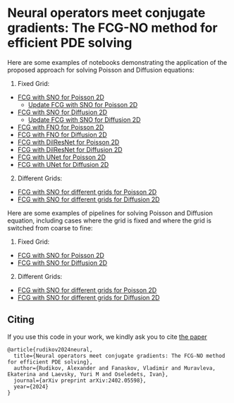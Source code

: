# Neural operators meet conjugate gradients: The FCG-NO method for efficient PDE solving

Here are some examples of notebooks demonstrating the application of the proposed approach for solving Poisson and Diffusion equations:

1. Fixed Grid:
+ [FCG with SNO for Poisson 2D](https://github.com/arudikov/FCG/blob/main/notebooks/FCG%2C%20SNO%2C%20Poisson%202D.ipynb)
  + [Update FCG with SNO for Poisson 2D](https://github.com/arudikov/FCG/blob/main/notebooks/Update%20FCG%2C%20SNO%2C%20Poisson%202D.ipynb)
+ [FCG with SNO for Diffusion 2D](https://github.com/arudikov/FCG/blob/main/notebooks/FCG%2C%20SNO%2C%20Diffusion%202D.ipynb)
  + [Update FCG with SNO for Diffusion 2D](https://github.com/arudikov/FCG/blob/main/notebooks/Update%20FCG%2C%20SNO%2C%20Diffusion%202D.ipynb)
+ [FCG with FNO for Poisson 2D](https://github.com/arudikov/FCG/blob/main/notebooks/FCG%2C%20FNO%2C%20Poisson%202D.ipynb)
+ [FCG with FNO for Diffusion 2D](https://github.com/arudikov/FCG/blob/main/notebooks/FCG%2C%20FNO%2C%20Diffusion%202D.ipynb)
+ [FCG with DilResNet for Poisson 2D](https://github.com/arudikov/FCG/blob/main/notebooks/FCG%2C%20DilResNet%2C%20Poisson%202D.ipynb)
+ [FCG with DilResNet for Diffusion 2D](https://github.com/arudikov/FCG/blob/main/notebooks/FCG%2C%20DilResNet%2C%20Poisson%202D.ipynb)
+ [FCG with UNet for Poisson 2D](https://github.com/arudikov/FCG/blob/main/notebooks/FCG%2C%20UNet%2C%20Poisson%202D.ipynb)
+ [FCG with UNet for Diffusion 2D](https://github.com/arudikov/FCG/blob/main/notebooks/FCG%2C%20UNet%2C%20Diffusion%202D.ipynb)

2. Different Grids:
+ [FCG with SNO for different grids for Poisson 2D](https://github.com/arudikov/FCG/blob/main/notebooks/FCG%2C%20SNO%2C%20different%20grids%2C%20Poisson%202D.ipynb)
+ [FCG with SNO for different grids for Diffusion 2D](https://github.com/arudikov/FCG/blob/main/notebooks/FCG%2C%20SNO%2C%20different%20grids%2C%20Diffusion%202D.ipynb)

Here are some examples of pipelines for solving Poisson and Diffusion equation, including cases where the grid is fixed and where the grid is switched from coarse to fine:
1. Fixed Grid:
 + [FCG with SNO for Poisson 2D](https://github.com/arudikov/FCG/blob/main/pipelines/pipeline_poisson_fixed_grid_SNO.py)
 + [FCG with SNO for Diffusion 2D](https://github.com/arudikov/FCG/blob/main/pipelines/pipeline_diffusion_fixed_grid_SNO.py)
2. Different Grids:
 + [FCG with SNO for different grids for Poisson 2D](https://github.com/arudikov/FCG/blob/main/pipelines/pipeline_poisson_diff_grids_SNO.py)
 + [FCG with SNO for different grids for Diffusion 2D](https://github.com/arudikov/FCG/blob/main/pipelines/pipeline_diffusion_diff_grids_SNO.py)
## Citing
If you use this code in your work, we kindly ask you to cite [the paper](https://arxiv.org/abs/2402.05598)
```
@article{rudikov2024neural,
  title={Neural operators meet conjugate gradients: The FCG-NO method for efficient PDE solving},
  author={Rudikov, Alexander and Fanaskov, Vladimir and Muravleva, Ekaterina and Laevsky, Yuri M and Oseledets, Ivan},
  journal={arXiv preprint arXiv:2402.05598},
  year={2024}
}
```
